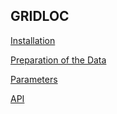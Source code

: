 ## GRIDLOC

[Installation](installation.md)

[Preparation of the Data](preparation.md)

[Parameters](parameters.md)

[API](gridloc/index.html)

